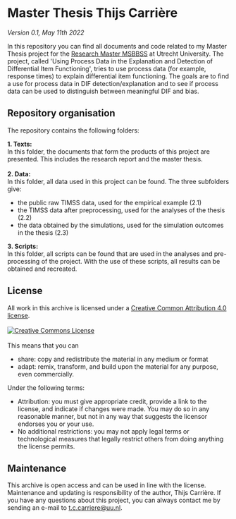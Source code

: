 # Master Thesis Thijs Carrière

*Version 0.1, May 11th 2022*

In this repository you can find all documents and code related to my Master Thesis project for the [Research Master MSBBSS](https://www.uu.nl/masters/en/methodology-and-statistics-behavioural-biomedical-and-social-sciences) at Utrecht University. 
The project, called 'Using Process Data in the Explanation and Detection of Differential Item Functioning', tries to use process data (for example, response times) to explain differential item functioning. The goals are to find a use for process data in DIF detection/explanation and to see if process data can be used to distinguish between meaningful DIF and bias.

## Repository organisation
The repository contains the following folders:

**1. Texts:**<br>
In this folder, the documents that form the products of this project are presented. This includes the research report and the master thesis.
<br><br>
**2. Data:**<br>
In this folder, all data used in this project can be found. The three subfolders give:
- the public raw TIMSS data, used for the empirical example (2.1)
- the TIMSS data after preprocessing, used for the analyses of the thesis (2.2)
- the data obtained by the simulations, used for the simulation outcomes in the thesis (2.3)<br>

**3. Scripts:**<br>
In this folder, all scripts can be found that are used in the analyses and pre-processing of the project. With the use of these scripts, all results can be obtained and recreated.

## License
All work in this archive is licensed under a [Creative Common Attribution 4.0 license](http://creativecommons.org/licenses/by/4.0/).<br><br>
<a rel="license" href="http://creativecommons.org/licenses/by/4.0/"><img alt="Creative Commons License" style="border-width:0" src="https://i.creativecommons.org/l/by/4.0/88x31.png" /></a><br><br>
This means that you can <br>
- share: copy and redistribute the material in any medium or format
- adapt: remix, transform, and build upon the material for any purpose, even commercially.

Under the following terms:
- Attribution: you must give appropriate credit, provide a link to the license, and indicate if changes were made. You may do so in any reasonable manner, but not in any way that suggests the licensor endorses you or your use.
- No additional restrictions: you may not apply legal terms or technological measures that legally restrict others from doing anything the license permits.

## Maintenance
This archive is open access and can be used in line with the license. Maintenance and updating is responsibility of the author, Thijs Carrière.
If you have any questions about this project, you can always contact me by sending an e-mail to t.c.carriere@uu.nl.

